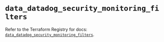 # `data_datadog_security_monitoring_filters`

Refer to the Terraform Registry for docs: [`data_datadog_security_monitoring_filters`](https://registry.terraform.io/providers/datadog/datadog/3.36.0/docs/data-sources/security_monitoring_filters).
